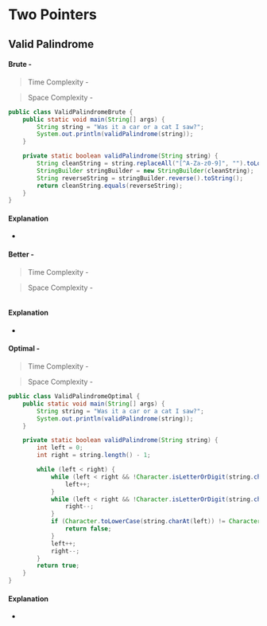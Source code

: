 # **Two Pointers**

## **Valid Palindrome**
>
#### Brute - 
>Time Complexity - 

>Space Complexity - 
```java
public class ValidPalindromeBrute {
    public static void main(String[] args) {
        String string = "Was it a car or a cat I saw?";
        System.out.println(validPalindrome(string));
    }

    private static boolean validPalindrome(String string) {
        String cleanString = string.replaceAll("[^A-Za-z0-9]", "").toLowerCase();
        StringBuilder stringBuilder = new StringBuilder(cleanString);
        String reverseString = stringBuilder.reverse().toString();
        return cleanString.equals(reverseString);
    }
}
```
#### Explanation

-

#### Better - 
>Time Complexity - 

>Space Complexity - 
```java

```
#### Explanation

-

#### Optimal -
>Time Complexity - 

>Space Complexity - 

```java
public class ValidPalindromeOptimal {
    public static void main(String[] args) {
        String string = "Was it a car or a cat I saw?";
        System.out.println(validPalindrome(string));
    }

    private static boolean validPalindrome(String string) {
        int left = 0;
        int right = string.length() - 1;

        while (left < right) {
            while (left < right && !Character.isLetterOrDigit(string.charAt(left))) {
                left++;
            }
            while (left < right && !Character.isLetterOrDigit(string.charAt(right))) {
                right--;
            }
            if (Character.toLowerCase(string.charAt(left)) != Character.toLowerCase(string.charAt(right))) {
                return false;
            }
            left++;
            right--;
        }
        return true;
    }
}
```
#### Explanation

-